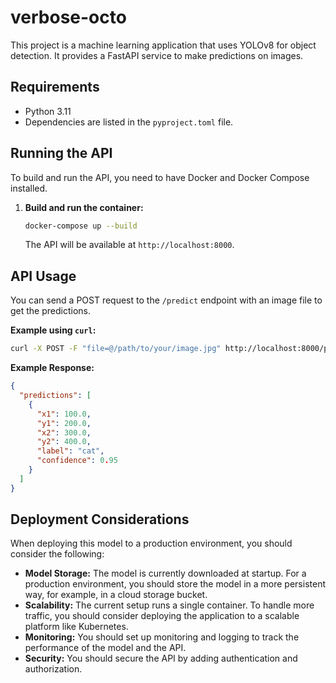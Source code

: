 # verbose-octo

This project is a machine learning application that uses YOLOv8 for object detection. It provides a FastAPI service to make predictions on images.

## Requirements

*   Python 3.11
*   Dependencies are listed in the `pyproject.toml` file.

## Running the API

To build and run the API, you need to have Docker and Docker Compose installed.

1.  **Build and run the container:**

    ```bash
    docker-compose up --build
    ```

    The API will be available at `http://localhost:8000`.

## API Usage

You can send a POST request to the `/predict` endpoint with an image file to get the predictions.

**Example using `curl`:**

```bash
curl -X POST -F "file=@/path/to/your/image.jpg" http://localhost:8000/predict/
```

**Example Response:**

```json
{
  "predictions": [
    {
      "x1": 100.0,
      "y1": 200.0,
      "x2": 300.0,
      "y2": 400.0,
      "label": "cat",
      "confidence": 0.95
    }
  ]
}
```

## Deployment Considerations

When deploying this model to a production environment, you should consider the following:

*   **Model Storage:** The model is currently downloaded at startup. For a production environment, you should store the model in a more persistent way, for example, in a cloud storage bucket.
*   **Scalability:** The current setup runs a single container. To handle more traffic, you should consider deploying the application to a scalable platform like Kubernetes.
*   **Monitoring:** You should set up monitoring and logging to track the performance of the model and the API.
*   **Security:** You should secure the API by adding authentication and authorization.

